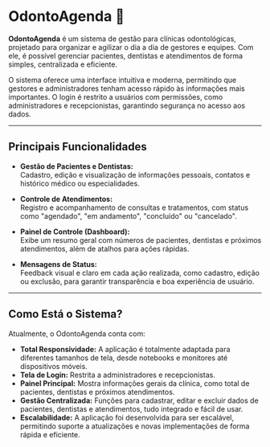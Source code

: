 # OdontoAgenda 🦷

**OdontoAgenda** é um sistema de gestão para clínicas odontológicas, projetado para organizar e agilizar o dia a dia de gestores e equipes. Com ele, é possível gerenciar pacientes, dentistas e atendimentos de forma simples, centralizada e eficiente.

O sistema oferece uma interface intuitiva e moderna, permitindo que gestores e administradores tenham acesso rápido às informações mais importantes. O login é restrito a usuários com permissões, como administradores e recepcionistas, garantindo segurança no acesso aos dados.

---

## **Principais Funcionalidades**
- **Gestão de Pacientes e Dentistas:**  
  Cadastro, edição e visualização de informações pessoais, contatos e histórico médico ou especialidades.

- **Controle de Atendimentos:**  
  Registro e acompanhamento de consultas e tratamentos, com status como "agendado", "em andamento", "concluído" ou "cancelado".

- **Painel de Controle (Dashboard):**  
  Exibe um resumo geral com números de pacientes, dentistas e próximos atendimentos, além de atalhos para ações rápidas.

- **Mensagens de Status:**  
  Feedback visual e claro em cada ação realizada, como cadastro, edição ou exclusão, para garantir transparência e boa experiência de usuário.

---

## **Como Está o Sistema?**
Atualmente, o OdontoAgenda conta com: 
- **Total Responsividade:** A aplicação é totalmente adaptada para diferentes tamanhos de tela, desde notebooks e monitores até dispositivos móveis.
- **Tela de Login:** Restrita a administradores e recepcionistas.  
- **Painel Principal:** Mostra informações gerais da clínica, como total de pacientes, dentistas e próximos atendimentos.  
- **Gestão Centralizada:** Funções para cadastrar, editar e excluir dados de pacientes, dentistas e atendimentos, tudo integrado e fácil de usar.
- **Escalabilidade:** A aplicação foi desenvolvida para ser escalável, permitindo suporte a atualizações e novas implementações de forma rápida e eficiente.

